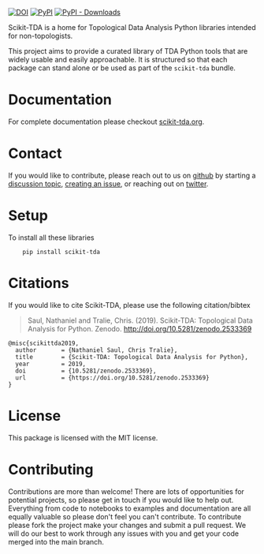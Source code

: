 [![DOI](https://zenodo.org/badge/129452930.svg)](https://zenodo.org/badge/latestdoi/129452930)
[![PyPI](https://badge.fury.io/py/scikit-tda.svg)](https://badge.fury.io/py/scikit-tda)
[![PyPI - Downloads](https:img.shields.io/pypi/dm/scikit-tda)]()

Scikit-TDA is a home for Topological Data Analysis Python libraries intended for non-topologists.

This project aims to provide a curated library of TDA Python tools that are widely usable and easily approachable. It is structured so that each package can stand alone or be used as part of the `scikit-tda` bundle.

# Documentation

For complete documentation please checkout [scikit-tda.org](https://scikit-tda.org).

# Contact

If you would like to contribute, please reach out to us on
[github](https://github.com/scikit-tda) by starting a [discussion
topic](https://github.com/orgs/scikit-tda/discussions), [creating an
issue](https://github.com/scikit-tda/scikit-tda/issues), or reaching out on
[twitter](https://twitter.com/scikit_tda).

# Setup

To install all these libraries

```
    pip install scikit-tda
```

# Citations

If you would like to cite Scikit-TDA, please use the following citation/bibtex

> Saul, Nathaniel and Tralie, Chris. (2019). Scikit-TDA: Topological Data Analysis for Python. Zenodo. http://doi.org/10.5281/zenodo.2533369

```
@misc{scikittda2019,
  author       = {Nathaniel Saul, Chris Tralie},
  title        = {Scikit-TDA: Topological Data Analysis for Python},
  year         = 2019,
  doi          = {10.5281/zenodo.2533369},
  url          = {https://doi.org/10.5281/zenodo.2533369}
}
```

# License

This package is licensed with the MIT license.

# Contributing

Contributions are more than welcome! There are lots of opportunities for potential projects, so please get in touch if you would like to help out. Everything from code to notebooks to examples and documentation are all equally valuable so please don't feel you can't contribute. To contribute please fork the project make your changes and submit a pull request. We will do our best to work through any issues with you and get your code merged into the main branch.
